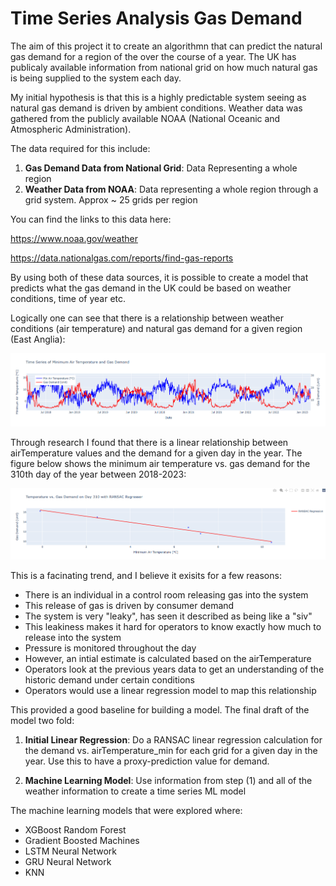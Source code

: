 # Time Series Analysis Gas Demand

The aim of this project it to create an algorithmn that can predict the natural gas demand for a region of the over the course of a year. The UK has publicaly available information from national grid on how much natural gas is being supplied to the system each day.

My initial hypothesis is that this is a highly predictable system seeing as natural gas demand is driven by ambient conditions. Weather data was gathered from the publicly available NOAA (National Oceanic and Atmospheric Administration).

The data required for this include:

1) __Gas Demand Data from National Grid__: Data Representing a whole region 
2) __Weather Data from NOAA__: Data representing a whole region through a grid system. Approx ~ 25 grids per region

You can find the links to this data here: 

https://www.noaa.gov/weather

https://data.nationalgas.com/reports/find-gas-reports

By using both of these data sources, it is possible to create a model that predicts what the gas demand in the UK could be based on weather conditions, time of year etc.

Logically one can see that there is a relationship between weather conditions (air temperature) and natural gas demand for a given region (East Anglia): 

![alt text](./images/image.png)

Through research I found that there is a linear relationship between airTemperature values and the demand for a given day in the year. The figure below shows the minimum air temperature vs. gas demand for the 310th day of the year between 2018-2023:

![alt text](./images/image-1.png)

This is a facinating trend, and I believe it exisits for a few reasons:

- There is an individual in a control room releasing gas into the system
- This release of gas is driven by consumer demand
- The system is very "leaky", has seen it described as being like a "siv"
- This leakiness makes it hard for operators to know exactly how much to release into the system
- Pressure is monitored throughout the day
- However, an intial estimate is calculated based on the airTemperature
- Operators look at the previous years data to get an understanding of the historic demand under certain conditions
- Operators would use a linear regression model to map this relationship

This provided a good baseline for building a model. The final draft of the model two fold: 

1) __Initial Linear Regression__: Do a RANSAC linear regression calculation for the demand vs. airTemperature_min for each grid for a given day in the year. Use this to have a proxy-prediction value for demand.

2) __Machine Learning Model__: Use information from step (1) and all of the weather information to create a time series ML model

The machine learning models that were explored where: 

- XGBoost Random Forest
- Gradient Boosted Machines
- LSTM Neural Network
- GRU Neural Network
- KNN




